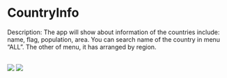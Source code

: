 # CountryInfo

Description: The app will show about information of the countries include: name, flag, population, area. You can search name of the country in menu “ALL”. The other of menu, it has arranged by region.

<br>
<img src="https://github.com/phantuanvi/CountryInfo/blob/master/countryInfo1.gif" />
<img src="https://github.com/phantuanvi/CountryInfo/blob/master/countryInfo2.gif" />
<br>
